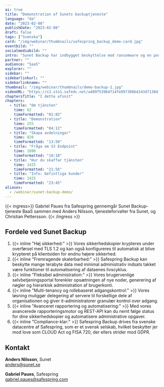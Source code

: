 ```yaml
---
ai: true
title: "Demonstration af Sunets backuptjeneste"
language: "da"
date: "2023-02-08"
publishDate: "2023-02-08"
draft: false
tags: ["Svenska"]
card: "/img/webinar/thumbnails/safespring_backup_demo-card.jpg"
eventbild: ""
socialmediabild: ""
intro: "Sunet Backup har indbygget beskyttelse mod ransomware og en portal, hvor du nemt har kontrol over jeres beskyttede data."
partner: ""
audience: "SaaS"
explorer: ""
sidebar: ""
sidebarlinkurl: ""
sidebarlinkname: ""
thumbnail: "/img/webinar/thumbnails/demo-backup-1.jpg"
videoURL: "https://s3.sto1.safedc.net/a489f53964f14fe897308b4243d7138d:processedvideos/safepsinrg-demo-backup-1/master.m3u8"
chaptersTitle: "I dette afsnit"
chapters:
  - title: "Om tjänsten"
    time: 62
    timeFormatted: "01:02"
  - title: "Demonstration"
    time: 255
    timeFormatted: "04:12"
  - title: "Skapa avdelningar"
    time: 820
    timeFormatted: "13:50"
  - title: "Fråga om S3 Endpoint"
    time: 1090
    timeFormatted: "18:10"
  - title: "Hur du skaffar tjänsten"
    time: 1425
    timeFormatted: "21:56"
  - title: "Info: befintliga kunder"
    time: 1425
    timeFormatted: "23:45"
aliases:
  - /webinar/sunet-backup-demo/
---
```

{{< ingress>}}
Gabriel Paues fra Safespring gennemgår Sunet Backup-tjeneste BaaS sammen med Anders Nilsson, tjenesteforvalter fra Sunet, og Christian Pettersson.
{{< /ingress >}}

## Fordele ved Sunet Backup

1. {{< inline "Høj sikkerhed:" >}} Vores sikkerhedskopier krypteres under overførsel med TLS 1.2 og kan også konfigureres til automatisk at blive krypteret på klientsiden for endnu højere sikkerhed.
1. {{< inline "Fremragende skalerbarhed:" >}} Safespring Backup kan beskytte mange terabyte data med minimal administrativ indsats takket være funktioner til automatisering af dataenes livscyklus.
1. {{< inline "Fleksibel administration:" >}} Vores brugervenlige selvbetjeningsportal forenkler opsætningen af nye noder, generering af nøgler og hierarkisk administration af brugerkonti.
1. {{< inline "Multi-tenancy og rollebaseret adgangskontrol:" >}} Vores løsning muliggør delegering af servere til forskellige dele af organisationen og giver it-administratorer granulær kontrol over adgang.
1. {{< inline "Avanceret rapportering og automatisering:" >}} Med vores avancerede rapporteringsmotor og REST-API kan du nemt følge status for dine sikkerhedskopier og automatisere administrative opgaver.
1. {{< inline "Compliance-klar:" >}} Safespring Backup drives fra svenske datacentre af Safespring, som er et svensk selskab, hvilket beskytter jer mod love som CLOUD Act og FISA 720, der ellers strider mod GDPR.

## Kontakt

**Anders Nilsson**, Sunet  
anders@sunet.se

**Gabriel Paues**, Safespring  
gabriel.paues@safespring.com